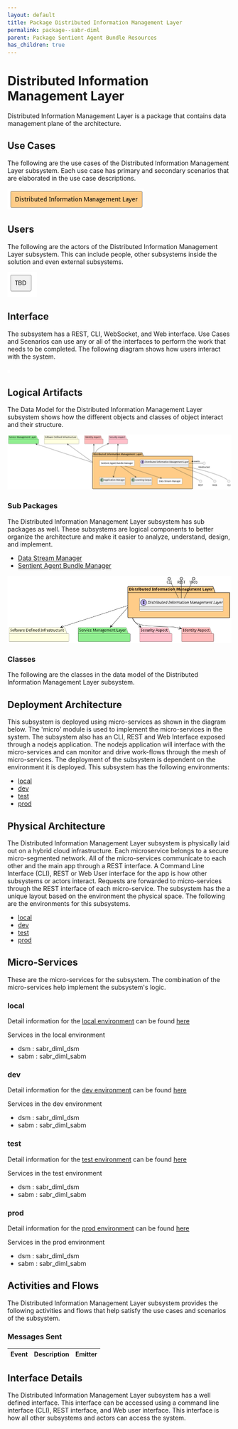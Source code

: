 ```yaml
---
layout: default
title: Package Distributed Information Management Layer
permalink: package--sabr-diml
parent: Package Sentient Agent Bundle Resources
has_children: true
---
```


# Distributed Information Management Layer

Distributed Information Management Layer is a package that contains data management plane of the architecture.



## Use Cases

The following are the use cases of the Distributed Information Management Layer subsystem. Each use case has primary and secondary scenarios
that are elaborated in the use case descriptions.



![UseCase Diagram](./usecases.png)

## Users

The following are the actors of the Distributed Information Management Layer subsystem. This can include people, other subsystems
inside the solution and even external subsystems.



![User Interaction](./userinteraction.png)

## Interface

The subsystem has a REST, CLI, WebSocket, and Web interface. Use Cases and Scenarios can use any or all
of the interfaces to perform the work that needs to be completed. The following  diagram shows how
users interact with the system.

![Scenario Mappings Diagram](./scenariomapping.png)



## Logical Artifacts

The Data Model for the  Distributed Information Management Layer subsystem shows how the different objects and classes of object interact
and their structure.

![Sub Package Diagram](./subpackage.png)

### Sub Packages

The Distributed Information Management Layer subsystem has sub packages as well. These subsystems are logical components to better
organize the architecture and make it easier to analyze, understand, design, and implement.

* [Data Stream Manager](package--sabr-diml-dsm)
* [Sentient Agent Bundle Manager](package--sabr-diml-sabm)


![Logical Diagram](./logical.png)

### Classes

The following are the classes in the data model of the Distributed Information Management Layer subsystem.




## Deployment Architecture

This subsystem is deployed using micro-services as shown in the diagram below. The 'micro' module is
used to implement the micro-services in the system. The subsystem also has an CLI, REST and Web Interface
exposed through a nodejs application. The nodejs application will interface with the micro-services and
can monitor and drive work-flows through the mesh of micro-services. The deployment of the subsystem is
dependent on the environment it is deployed. This subsystem has the following environments:
* [local](environment--sabr-diml-local)
* [dev](environment--sabr-diml-dev)
* [test](environment--sabr-diml-test)
* [prod](environment--sabr-diml-prod)



## Physical Architecture

The Distributed Information Management Layer subsystem is physically laid out on a hybrid cloud infrastructure. Each microservice belongs
to a secure micro-segmented network. All of the micro-services communicate to each other and the main app through a
REST interface. A Command Line Interface (CLI), REST or Web User interface for the app is how other subsystems or actors
interact. Requests are forwarded to micro-services through the REST interface of each micro-service. The subsystem has
the a unique layout based on the environment the physical space. The following are the environments for this
subsystems.
* [local](environment--sabr-diml-local)
* [dev](environment--sabr-diml-dev)
* [test](environment--sabr-diml-test)
* [prod](environment--sabr-diml-prod)


## Micro-Services

These are the micro-services for the subsystem. The combination of the micro-services help implement
the subsystem's logic.


### local

Detail information for the [local environment](environment--sabr-diml-local)
can be found [here](environment--sabr-diml-local)

Services in the local environment

* dsm : sabr_diml_dsm
* sabm : sabr_diml_sabm


### dev

Detail information for the [dev environment](environment--sabr-diml-dev)
can be found [here](environment--sabr-diml-dev)

Services in the dev environment

* dsm : sabr_diml_dsm
* sabm : sabr_diml_sabm


### test

Detail information for the [test environment](environment--sabr-diml-test)
can be found [here](environment--sabr-diml-test)

Services in the test environment

* dsm : sabr_diml_dsm
* sabm : sabr_diml_sabm


### prod

Detail information for the [prod environment](environment--sabr-diml-prod)
can be found [here](environment--sabr-diml-prod)

Services in the prod environment

* dsm : sabr_diml_dsm
* sabm : sabr_diml_sabm


## Activities and Flows
The Distributed Information Management Layer subsystem provides the following activities and flows that help satisfy the use
cases and scenarios of the subsystem.




### Messages Sent

| Event | Description | Emitter |
|-------|-------------|---------|



## Interface Details
The Distributed Information Management Layer subsystem has a well defined interface. This interface can be accessed using a
command line interface (CLI), REST interface, and Web user interface. This interface is how all other
subsystems and actors can access the system.


